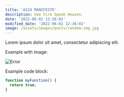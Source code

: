 ```yaml
---
title: 'AI24 MANIFESTO'
description: See Fire Speak Heaven.
date: '2022-06-02 12:36:02'
modified_date: '2022-06-02 12:36:02'
image: /assets/images/posts/random-img.jpg
---
```


Lorem ipsum dolor sit amet, consectetur adipiscing elit.

Example with image:

![Error](@@baseUrl@@/assets/images/posts/error.png)

Example code block:

```js
function myFunction() {
  return true;
}
```
